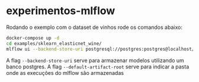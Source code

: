 # experimentos-mlflow

Rodando o exemplo com o dataset de vinhos rode os comandos abaixo:

```sh
docker-compose up -d
cd examples/sklearn_elasticnet_wine/
mlflow ui --backend-store-uri postgresql://postgres:postgres@localhost/mlflow --default-artifact-root s3://mlflow
```

A flag `--backend-store-uri` serve para armazenar modelos utilizando um banco postgres.
A flag `--default-artifact-root` serve para indicar a pasta onde as execuções do mlflow são armazenadas

